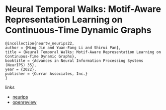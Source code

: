 # Neural Temporal Walks: Motif-Aware Representation Learning on Continuous-Time Dynamic Graphs

```
@incollection{neurtw_neurips22,
author = {Ming Jin and Yuan-Fang Li and Shirui Pan},
title = {Neural Temporal Walks: Motif-Aware Representation Learning on Continuous-Time Dynamic Graphs},
booktitle = {Advances in Neural Information Processing Systems (NeurIPS) 35},
year = {2022},
publisher = {Curran Associates, Inc.}
}
```

links
- [neurips](https://nips.cc/Conferences/2022/Schedule?showEvent=53235)
- [openreview](https://openreview.net/forum?id=NqbktPUkZf7)
